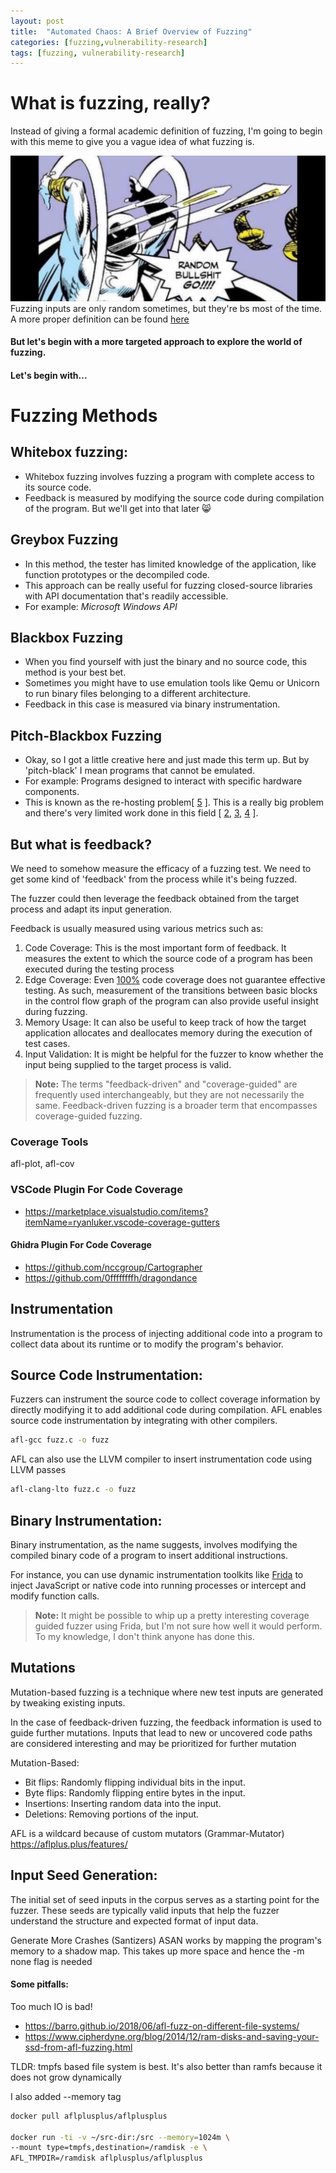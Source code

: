 ```yaml
---
layout: post
title:  "Automated Chaos: A Brief Overview of Fuzzing"
categories: [fuzzing,vulnerability-research]
tags: [fuzzing, vulnerability-research]
---
```


# What is fuzzing, really?
Instead of giving a formal academic definition of fuzzing, I'm going to begin with this meme to give you a vague idea of what fuzzing is.

![This is an alt text.](/images/random.png "Much random")
Fuzzing inputs are only random sometimes, but they're bs most of the time.
A more proper definition can be found [here][1]

#### But let's begin with a more targeted approach to explore the world of fuzzing.
#### Let's begin with...

# Fuzzing Methods

## Whitebox fuzzing:
* Whitebox fuzzing involves fuzzing a program with complete access to its source code.
* Feedback is measured by modifying the source code during compilation of the program. But we'll get into that later 😸

## Greybox Fuzzing
* In this method, the tester has limited knowledge of the application, like function prototypes or the decompiled code.
* This approach can be really useful for fuzzing closed-source libraries with API documentation that's readily accessible.
* For example: *Microsoft Windows API*

## Blackbox Fuzzing
* When you find yourself with just the binary and no source code, this method is your best bet.
* Sometimes you might have to use emulation tools like Qemu or Unicorn to run binary files belonging to a different architecture.
* Feedback in this case is measured via binary instrumentation.

## Pitch-Blackbox Fuzzing
* Okay, so I got a little creative here and just made this term up. But by 'pitch-black' I mean programs that cannot be emulated.
* For example: Programs designed to interact with specific hardware components.
* This is known as the re-hosting problem[ [5] ]. This is a really big problem and there's very limited work done in this field [ [2], [3], [4] ].

## But what is feedback?
We need to somehow measure the efficacy of a fuzzing test.
We need to get some kind of 'feedback' from the process while it's being fuzzed.

The fuzzer could then leverage the feedback obtained from the target process and adapt its input generation.

Feedback is usually measured using various metrics such as:
1) Code Coverage: This is the most important form of feedback. It measures the extent to which the source code of a program has been executed during the testing process
2) Edge Coverage: Even [100%](https://roelofjanelsinga.com/articles/100-test-coverage-why-or-why-not/) code coverage does not guarantee effective testing. As such, measurement of the transitions between basic blocks in the control flow graph of the program can also provide useful insight during fuzzing.
3) Memory Usage: It can also be useful to keep track of how the target application allocates and deallocates memory during the execution of test cases.
4) Input Validation: It is might be helpful for the fuzzer to know whether the input being supplied to the target process is valid.

> **Note:** The terms "feedback-driven" and "coverage-guided" are frequently used interchangeably, but they are not necessarily the same. Feedback-driven fuzzing is a broader term that encompasses coverage-guided fuzzing.

### Coverage Tools
afl-plot, afl-cov
### VSCode Plugin For Code Coverage
* https://marketplace.visualstudio.com/items?itemName=ryanluker.vscode-coverage-gutters
#### Ghidra Plugin For Code Coverage
* https://github.com/nccgroup/Cartographer
* https://github.com/0ffffffffh/dragondance

## Instrumentation
Instrumentation is the process of injecting additional code into a program to collect data about its runtime or to modify the program's behavior.

## Source Code Instrumentation:
Fuzzers can instrument the source code to collect coverage information by directly modifying it to add additional code during compilation.
AFL enables source code instrumentation by integrating with other compilers. 
```bash
afl-gcc fuzz.c -o fuzz
```
AFL can also use the LLVM compiler to insert instrumentation code using LLVM passes
```bash
afl-clang-lto fuzz.c -o fuzz
```

## Binary Instrumentation:  
Binary instrumentation, as the name suggests, involves modifying the compiled binary code of a program to insert additional instructions.

For instance, you can use dynamic instrumentation toolkits like [Frida](https://frida.re/) to inject JavaScript or native code into running processes or intercept and modify function calls.

> **Note:** It might be possible to whip up a pretty interesting coverage guided fuzzer using Frida, but I'm not sure how well it would perform. To my knowledge, I don't think anyone has done this.


## Mutations
Mutation-based fuzzing is a technique where new test inputs are generated by tweaking existing inputs.

In the case of feedback-driven fuzzing, the feedback information is used to guide further mutations.
Inputs that lead to new or uncovered code paths are considered interesting and may be prioritized for further mutation

Mutation-Based:
- Bit flips: Randomly flipping individual bits in the input.
- Byte flips: Randomly flipping entire bytes in the input.
- Insertions: Inserting random data into the input.
- Deletions: Removing portions of the input.

AFL is a wildcard because of custom mutators (Grammar-Mutator)
https://aflplus.plus/features/

## Input Seed Generation:
The initial set of seed inputs in the corpus serves as a starting point for the fuzzer. These seeds are typically valid inputs that help the fuzzer understand the structure and expected format of input data.




Generate More Crashes (Santizers)
ASAN works by mapping the program's memory to a shadow map. This takes up more space and hence the -m none flag is needed

#### Some pitfalls:
Too much IO is bad!
* https://barro.github.io/2018/06/afl-fuzz-on-different-file-systems/
* https://www.cipherdyne.org/blog/2014/12/ram-disks-and-saving-your-ssd-from-afl-fuzzing.html

TLDR: tmpfs based file system is best. It's also better than ramfs because it does not grow dynamically

I also added --memory tag

```bash
docker pull aflplusplus/aflplusplus

docker run -ti -v ~/src-dir:/src --memory=1024m \
--mount type=tmpfs,destination=/ramdisk -e \
AFL_TMPDIR=/ramdisk aflplusplus/aflplusplus
```



[1]: https://owasp.org/www-community/Fuzzing
[2]: https://dl.acm.org/doi/10.1145/3423167
[3]: https://hernan.de/research/papers/firmwire-ndss22-hernandez.pdf
[4]: https://dl.acm.org/doi/10.1145/3427228.3427294
[5]: https://www.s3.eurecom.fr/docs/asiaccs22_mantovani.pdf
